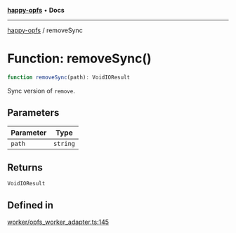 [**happy-opfs**](../README.md) • **Docs**

***

[happy-opfs](../README.md) / removeSync

# Function: removeSync()

```ts
function removeSync(path): VoidIOResult
```

Sync version of `remove`.

## Parameters

| Parameter | Type |
| ------ | ------ |
| `path` | `string` |

## Returns

`VoidIOResult`

## Defined in

[worker/opfs\_worker\_adapter.ts:145](https://github.com/JiangJie/happy-opfs/blob/6e8cfb02baa55aecdbfe9b09b83e8895a321cf4e/src/worker/opfs_worker_adapter.ts#L145)
